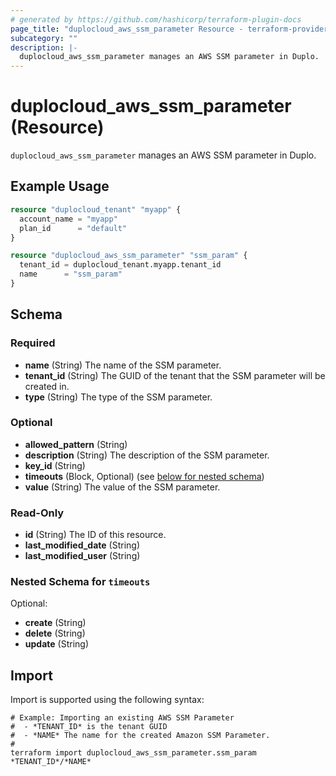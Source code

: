 ```yaml
---
# generated by https://github.com/hashicorp/terraform-plugin-docs
page_title: "duplocloud_aws_ssm_parameter Resource - terraform-provider-duplocloud"
subcategory: ""
description: |-
  duplocloud_aws_ssm_parameter manages an AWS SSM parameter in Duplo.
---
```


# duplocloud_aws_ssm_parameter (Resource)

`duplocloud_aws_ssm_parameter` manages an AWS SSM parameter in Duplo.

## Example Usage

```terraform
resource "duplocloud_tenant" "myapp" {
  account_name = "myapp"
  plan_id      = "default"
}

resource "duplocloud_aws_ssm_parameter" "ssm_param" {
  tenant_id = duplocloud_tenant.myapp.tenant_id
  name      = "ssm_param"
}
```

<!-- schema generated by tfplugindocs -->
## Schema

### Required

- **name** (String) The name of the SSM parameter.
- **tenant_id** (String) The GUID of the tenant that the SSM parameter will be created in.
- **type** (String) The type of the SSM parameter.

### Optional

- **allowed_pattern** (String)
- **description** (String) The description of the SSM parameter.
- **key_id** (String)
- **timeouts** (Block, Optional) (see [below for nested schema](#nestedblock--timeouts))
- **value** (String) The value of the SSM parameter.

### Read-Only

- **id** (String) The ID of this resource.
- **last_modified_date** (String)
- **last_modified_user** (String)

<a id="nestedblock--timeouts"></a>
### Nested Schema for `timeouts`

Optional:

- **create** (String)
- **delete** (String)
- **update** (String)

## Import

Import is supported using the following syntax:

```shell
# Example: Importing an existing AWS SSM Parameter
#  - *TENANT_ID* is the tenant GUID
#  - *NAME* The name for the created Amazon SSM Parameter.
#
terraform import duplocloud_aws_ssm_parameter.ssm_param *TENANT_ID*/*NAME*
```
